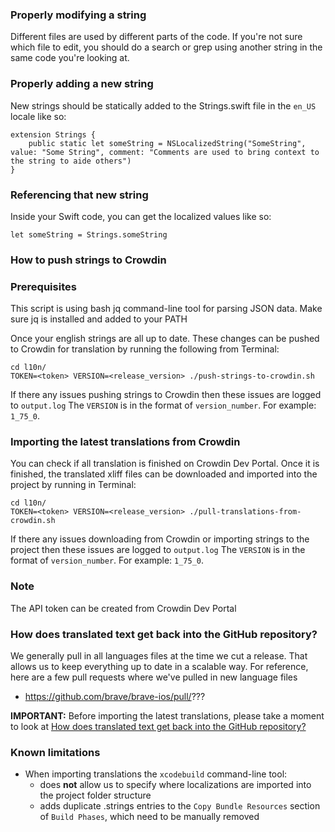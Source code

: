 ### Properly modifying a string

Different files are used by different parts of the code. If you're not sure which file to edit, you should do a search or grep using another string in the same code you're looking at.

### Properly adding a new string

New strings should be statically added to the Strings.swift file in the `en_US` locale like so:

```
extension Strings {
    public static let someString = NSLocalizedString("SomeString", value: "Some String", comment: "Comments are used to bring context to the string to aide others")
}
```

### Referencing that new string

Inside your Swift code, you can get the localized values like so:

```
let someString = Strings.someString
```

### How to push strings to Crowdin

### Prerequisites
This script is using bash jq command-line tool for parsing JSON data.
Make sure jq is installed and added to your PATH
 
Once your english strings are all up to date. These changes can be pushed to Crowdin for translation by running the following from Terminal:

```
cd l10n/
TOKEN=<token> VERSION=<release_version> ./push-strings-to-crowdin.sh
```

If there any issues pushing strings to Crowdin then these issues are logged to ```output.log```
The `VERSION` is in the format of `version_number`. For example: `1_75_0`.

### Importing the latest translations from Crowdin
 
You can check if all translation is finished on Crowdin Dev Portal. Once it is finished, the translated xliff files can be downloaded and imported into the project by running in Terminal:

```
cd l10n/
TOKEN=<token> VERSION=<release_version> ./pull-translations-from-crowdin.sh
```

If there any issues downloading from Crowdin or importing strings to the project then these issues are logged to ```output.log```
The `VERSION` is in the format of `version_number`. For example: `1_75_0`.

### Note

The API token can be created from Crowdin Dev Portal 

### How does translated text get back into the GitHub repository?

We generally pull in all languages files at the time we cut a release. That allows us to keep everything up to date in a scalable way.
For reference, here are a few pull requests where we've pulled in new language files

- https://github.com/brave/brave-ios/pull/???

**IMPORTANT:** Before importing the latest translations, please take a moment to look at [How does translated text get back into the GitHub repository?](#how-does-translated-text-get-back-into-the-github-repository?)

### Known limitations

* When importing translations the ```xcodebuild``` command-line tool:
    * does __not__ allow us to specify where localizations are imported into the project folder structure
    * adds duplicate .strings entries to the ```Copy Bundle Resources``` section of ```Build Phases```, which need to be manually removed

